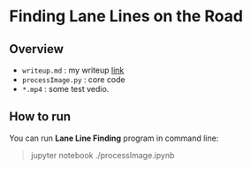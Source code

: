 # **Finding Lane Lines on the Road** 

Overview
---
- `writeup.md` : my writeup [link](https://github.com/zxf8665905/LaneLinesDetection/blob/master/writeup.md)
- `processImage.py`  : core code
- `*.mp4` : some test vedio.

## How to run
You can run **Lane Line Finding** program in command line:

> jupyter notebook ./processImage.ipynb
